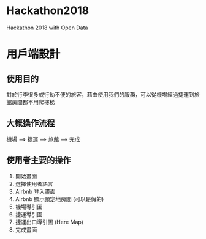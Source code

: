 # Hackathon2018
Hackathon 2018 with Open Data



# 用戶端設計
## 使用目的
對於行李很多或行動不便的旅客，藉由使用我們的服務，可以從機場經過捷運到旅館房間都不用爬樓梯
## 大概操作流程
機場 ==> 捷運 ==> 旅館 ==> 完成

## 使用者主要的操作
1. 開始畫面
1. 選擇使用者語言
1. Airbnb 登入畫面
1. Airbnb 顯示預定地房間 (可以是假的)
1. 機場導引圖
1. 捷運導引圖
1. 捷運出口導引圖 (Here Map)
1. 完成畫面

